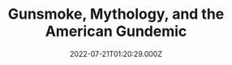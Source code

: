 ---
collection_archive: false
collection_awards: []
collection_category:
  - Kids
  - Color
  - Still Life + Details
  - Environments
  - Reportage
collection_content: >-
  This work-in progress investigates gun culture not in a singular sense as one
  belonging to the enthusiast, but one that is synonymous with being an American
  citizen as we share the land with more guns than citizens. Stories on guns are
  plenty but none which look at the role firearms have played in the mythology
  of the American West. From film, music, and literature, the world loves our
  pop culture exports of the gun carrying character personified as the cowboy,
  pioneer, soldier, mobster and the gangster. A uniquely American export is now
  a uniquely American health crisis.


  I have a long personal relationship with firearms. Raised in the Ozarks
  hunting is a way of life yet my brothers and I were not allowed to play with
  toy guns. In high school I was on a mass shooting kill list. In 2012 my cousin
  took her land her young children’s lives (11, 10, and 22 months).


  Here you will find scenes from civilian tactical training facilities,
  neighborhoods wracked by gun violence, activists, politicians, wild-west
  shootouts, “patriots,” and gun safety exercises.
collection_cover: https://d1sf55qlb7p6hz.cloudfront.net/rieser-vox-guns-16.jpg
collection_cover_mobile: https://d1sf55qlb7p6hz.cloudfront.net/2022-08_vertical-covers-18.jpg
collection_description: >-
  Firearms are deeply ingrained with what it means to be American and our
  history of the American West—a history of celebrated individualism
  paradoxically based on our freedom as the conquering settler and oppressor.


  Featured on Buzzfeed News. 
collection_description_alignment: center
collection_exhibition: []
collection_filter: Personal
collection_hidden: false
collection_meta: 2021 - 2022
collection_meta_2: ""
collection_press: []
collection_preview:
  - https://d1sf55qlb7p6hz.cloudfront.net/4x3-guns-3.jpg
  - https://d1sf55qlb7p6hz.cloudfront.net/4x3-guns-1.jpg
  - https://d1sf55qlb7p6hz.cloudfront.net/4x3-guns-2.jpg
  - https://d1sf55qlb7p6hz.cloudfront.net/4x3-guns-11.jpg
  - https://d1sf55qlb7p6hz.cloudfront.net/4x3-guns-10.jpg
  - https://d1sf55qlb7p6hz.cloudfront.net/4x3-guns-9.jpg
  - https://d1sf55qlb7p6hz.cloudfront.net/4x3-guns-8.jpg
  - https://d1sf55qlb7p6hz.cloudfront.net/4x3-guns-7.jpg
  - https://d1sf55qlb7p6hz.cloudfront.net/4x3-guns-6.jpg
  - https://d1sf55qlb7p6hz.cloudfront.net/4x3-guns-5.jpg
  - https://d1sf55qlb7p6hz.cloudfront.net/4x3-guns-4.jpg
cover_image: 
date: 2022-07-21T01:20:29.000Z
hide_footer: false 
navigation_theme: black
px_extra: true
row_alignment: between
slug: gundemic
theme_color: "#CAE8E3"
theme_color_all_works: 
title: Gunsmoke, Mythology, and the American Gundemic 
seo:
  meta_description: 
  meta_title: 
collection_blocks:
  - _bookshop_name: collections/media-row-start
    row_alignment: between
  - _bookshop_name: collections/media-element
    align_y:  
    caption: 
    color: "#DCE3F3"
    image:  https://d1sf55qlb7p6hz.cloudfront.net/rieser-vox-guns-1.jpg
    margin_left: 20
    margin_right: 0
    margin_y: 100
    width: 60
  - _bookshop_name: collections/media-row
    row_alignment: between
  - _bookshop_name: collections/media-element
    align_y:  
    caption: 
    color: "#EFE5DD"
    image:  https://d1sf55qlb7p6hz.cloudfront.net/rieser-vox-guns-2.jpg
    margin_left: 5
    margin_right: 0
    margin_y: 100
    width: 33
  - _bookshop_name: collections/media-element
    align_y:  
    caption: 
    color: "#C6E2D4"
    image:  https://d1sf55qlb7p6hz.cloudfront.net/rieser-vox-guns-3.jpg
    margin_left: 0
    margin_right: 5
    margin_y: 500
    width: 45
  - _bookshop_name: collections/media-row
    row_alignment: between
  - _bookshop_name: collections/media-element
    align_y:  
    caption: 
    color: "#D8D7E3"
    image:  https://d1sf55qlb7p6hz.cloudfront.net/rieser-vox-guns-4.jpg
    margin_left: 10
    margin_right: 0
    margin_y: 100
    width: 55
  - _bookshop_name: collections/media-row
    row_alignment: between
  - _bookshop_name: collections/media-element
    align_y:  
    caption: 
    color: "#EDE5DE"
    image:  https://d1sf55qlb7p6hz.cloudfront.net/rieser-vox-guns-5.jpg
    margin_left: 30
    margin_right: 0
    margin_y: 100
    width: 66
  - _bookshop_name: collections/media-row
    row_alignment: between
  - _bookshop_name: collections/media-element
    align_y:  
    caption: 
    color: "#EFCAB3"
    image:  https://d1sf55qlb7p6hz.cloudfront.net/rieser-vox-guns-6.jpg
    margin_left: 20
    margin_right: 0
    margin_y: 100
    width: 40
  - _bookshop_name: collections/media-row
    row_alignment: between
  - _bookshop_name: collections/media-element
    align_y:  
    caption: 
    color: "#F8EBCC"
    image:  https://d1sf55qlb7p6hz.cloudfront.net/rieser-vox-guns-7.jpg
    margin_left: 35
    margin_right: 0
    margin_y: 100
    width: 33
  - _bookshop_name: collections/media-row
    row_alignment: between
  - _bookshop_name: collections/media-element
    align_y:  
    caption: 
    color: "#DCEDF8"
    image: https://d1sf55qlb7p6hz.cloudfront.net/rieser-guns-redo-1.jpg
    margin_left: 10
    margin_right: 0
    margin_y: 200
    width: 40
  - _bookshop_name: collections/media-element
    align_y:  
    caption: 
    color: "#F3E1D4"
    image:  https://d1sf55qlb7p6hz.cloudfront.net/rieser-vox-guns-9.jpg
    margin_left: 0
    margin_right: 5
    margin_y: 200
    width: 40
  - _bookshop_name: collections/media-row
    row_alignment: between
  - _bookshop_name: collections/media-element
    align_y:  
    caption: 
    color: "#F4DFE7"
    image:  https://d1sf55qlb7p6hz.cloudfront.net/rieser-vox-guns-10.jpg
    margin_left: 35
    margin_right: 0
    margin_y: 200
    width: 50
  - _bookshop_name: collections/media-row
    row_alignment: between
  - _bookshop_name: collections/media-element
    align_y:  
    caption: 
    color: "#D5F4F6"
    image:  https://d1sf55qlb7p6hz.cloudfront.net/rieser-vox-guns-11.jpg
    margin_left: 20
    margin_right: 0
    margin_y: 100
    width: 30
  - _bookshop_name: collections/media-element
    align_y:  
    caption: 
    color: "#F9D1BC"
    image:  https://d1sf55qlb7p6hz.cloudfront.net/rieser-vox-guns-12.jpg
    margin_left: 0
    margin_right: 0
    margin_y: 400
    width: 40
  - _bookshop_name: collections/media-row
    row_alignment: between
  - _bookshop_name: collections/media-element
    align_y:  
    caption: 
    color: "#CCE3FA"
    image:  https://d1sf55qlb7p6hz.cloudfront.net/rieser-vox-guns-13.jpg
    margin_left: 40
    margin_right: 0
    margin_y: 100
    width: 30
  - _bookshop_name: collections/media-row
    row_alignment: between
  - _bookshop_name: collections/media-element
    align_y:  
    caption: 
    color: "#F0F3D4"
    image:  https://d1sf55qlb7p6hz.cloudfront.net/rieser-vox-guns-14.jpg
    margin_left: 25
    margin_right: 0
    margin_y: 100
    width: 60
  - _bookshop_name: collections/media-row
    row_alignment: between
  - _bookshop_name: collections/media-element
    align_y:  
    caption: 
    color: "#EADEF4"
    image:  https://d1sf55qlb7p6hz.cloudfront.net/rieser-vox-guns-15.jpg
    margin_left: 10
    margin_right: 0
    margin_y: 100
    width: 33
  - _bookshop_name: collections/media-row
    row_alignment: between
  - _bookshop_name: collections/media-element
    align_y:  
    caption: 
    color: "#D0F1F0"
    image:  https://d1sf55qlb7p6hz.cloudfront.net/rieser-vox-guns-16.jpg
    margin_left: 20
    margin_right: 0
    margin_y: 100
    width: 75
  - _bookshop_name: collections/media-row
    row_alignment: between
  - _bookshop_name: collections/media-element
    align_y:  
    caption: 
    color: "#F1E3CF"
    image:  https://d1sf55qlb7p6hz.cloudfront.net/rieser-vox-guns-17.jpg
    margin_left: 5
    margin_right: 0
    margin_y: 100
    width: 50
  - _bookshop_name: collections/media-row
    row_alignment: between
  - _bookshop_name: collections/media-element
    align_y:  
    caption: 
    color: "#F9DECE"
    image:  https://d1sf55qlb7p6hz.cloudfront.net/rieser-vox-guns-18.jpg
    margin_left: 30
    margin_right: 0
    margin_y: 100
    width: 40
  - _bookshop_name: collections/media-element
    align_y:  
    caption: 
    color: "#D5D9F0"
    image:  https://d1sf55qlb7p6hz.cloudfront.net/rieser-vox-guns-19.jpg
    margin_left: 0
    margin_right: 5
    margin_y: 600
    width: 20
  - _bookshop_name: collections/media-row
    row_alignment: between
  - _bookshop_name: collections/media-element
    align_y:  
    caption: 
    color: "#D8F3D8"
    image: https://d1sf55qlb7p6hz.cloudfront.net/rieser-vox-guns-21.jpg
    margin_left: 5
    margin_right: 0
    margin_y: 600
    width: 40
  - _bookshop_name: collections/media-element
    align_y:  
    caption: 
    color: "#CCE1F3"
    image:  https://d1sf55qlb7p6hz.cloudfront.net/rieser-vox-guns-20.jpg
    margin_left: 0
    margin_right: 15
    margin_y: 100
    width: 33
  - _bookshop_name: collections/media-row
    row_alignment: between
  - _bookshop_name: collections/media-element
    align_y:  
    caption: 
    color: "#FBC1A2"
    image:  https://d1sf55qlb7p6hz.cloudfront.net/rieser-vox-guns-22.jpg
    margin_left: 15
    margin_right: 0
    margin_y: 100
    width: 50
  - _bookshop_name: collections/media-element
    align_y:  
    caption: 
    color: "#EDDAF0"
    image:  https://d1sf55qlb7p6hz.cloudfront.net/rieser-vox-guns-23.jpg
    margin_left: 0
    margin_right: 5
    margin_y: 700
    width: 25
  - _bookshop_name: collections/media-row
    row_alignment: between
  - _bookshop_name: collections/media-element
    align_y:  
    caption: 
    color: "#F6F1D0"
    image:  https://d1sf55qlb7p6hz.cloudfront.net/rieser-vox-guns-24.jpg
    margin_left: 35
    margin_right: 0
    margin_y: 100
    width: 45
  - _bookshop_name: collections/media-row
    row_alignment: between
  - _bookshop_name: collections/media-element
    align_y:  
    caption: 
    color: "#DDEDF6"
    image:  https://d1sf55qlb7p6hz.cloudfront.net/rieser-vox-guns-26.jpg
    margin_left: 5
    margin_right: 0
    margin_y: 100
    width: 66
  - _bookshop_name: collections/media-row
    row_alignment: between
  - _bookshop_name: collections/media-element
    align_y:  
    caption: 
    color: "#D8E9BA"
    image:  https://d1sf55qlb7p6hz.cloudfront.net/rieser-vox-guns-25.jpg
    margin_left: 15
    margin_right: 0
    margin_y: 300
    width: 30
  - _bookshop_name: collections/media-element
    align_y:  
    caption: 
    color: "#FFEBDA"
    image:  https://d1sf55qlb7p6hz.cloudfront.net/rieser-vox-guns-27.jpg
    margin_left: 0
    margin_right: 10
    margin_y: 100
    width: 33
  - _bookshop_name: collections/media-row
    row_alignment: between
  - _bookshop_name: collections/media-element
    align_y:  
    caption: 
    color: "#DDFFE6"
    image:  https://d1sf55qlb7p6hz.cloudfront.net/rieser-vox-guns-29.jpg
    margin_left: 35
    margin_right: 0
    margin_y: 100
    width: 33
  - _bookshop_name: collections/media-row
    row_alignment: between
  - _bookshop_name: collections/media-element
    align_y:  
    caption: 
    color: "#ECDDFF"
    image:  https://d1sf55qlb7p6hz.cloudfront.net/rieser-vox-guns-30.jpg
    margin_left: 5
    margin_right: 0
    margin_y: 100
    width: 40
  - _bookshop_name: collections/media-row
    row_alignment: between
  - _bookshop_name: collections/media-element
    align_y:  
    caption: 
    color: "#DDF1FF"
    image:  https://d1sf55qlb7p6hz.cloudfront.net/rieser-vox-guns-31.jpg
    margin_left: 15
    margin_right: 0
    margin_y: 100
    width: 60
  - _bookshop_name: collections/media-row
    row_alignment: between
  - _bookshop_name: collections/media-element
    align_y:  
    caption: 
    color: "#DDFFE6"
    image:  https://d1sf55qlb7p6hz.cloudfront.net/rieser-vox-guns-32.jpg
    margin_left: 25
    margin_right: 0
    margin_y: 500
    width: 25
  - _bookshop_name: collections/media-element
    align_y:  
    caption: 
    color: "#FFEFDD"
    image:  https://d1sf55qlb7p6hz.cloudfront.net/rieser-vox-guns-33.jpg
    margin_left: 0
    margin_right: 10
    margin_y: 100
    width: 33
  - _bookshop_name: collections/media-row
    row_alignment: between
  - _bookshop_name: collections/media-element
    align_y: start
    caption: 
    color: "#F6F7A0"
    image:  https://d1sf55qlb7p6hz.cloudfront.net/rieser-vox-guns-34.jpg
    margin_left: 5
    margin_right: 0
    margin_y: 100
    width: 60
  - _bookshop_name: collections/media-row
    row_alignment: between
  - _bookshop_name: collections/media-element
    align_y:  
    caption: 
    color: "#DCE3F3"
    image:  https://d1sf55qlb7p6hz.cloudfront.net/rieser-vox-guns-35.jpg
    margin_left: 10
    margin_right: 0
    margin_y: 100
    width: 40
  - _bookshop_name: collections/media-row
    row_alignment: between
  - _bookshop_name: collections/media-element
    align_y:  
    caption: 
    color: "#EFE5DD"
    image:  https://d1sf55qlb7p6hz.cloudfront.net/rieser-vox-guns-36.jpg
    margin_left: 35
    margin_right: 0
    margin_y: 100
    width: 33
  - _bookshop_name: collections/media-element
    align_y:  
    caption: 
    color: "#C6E2D4"
    image:  https://d1sf55qlb7p6hz.cloudfront.net/rieser-vox-guns-37.jpg
    margin_left: 0
    margin_right: 0
    margin_y: 900
    width: 25
  - _bookshop_name: collections/media-row
    row_alignment: between
  - _bookshop_name: collections/media-element
    align_y:  
    caption: 
    color: "#D8D7E3"
    image:  https://d1sf55qlb7p6hz.cloudfront.net/rieser-vox-guns-38.jpg
    margin_left: 55
    margin_right: 0
    margin_y: 100
    width: 33
  - _bookshop_name: collections/media-row
    row_alignment: between
  - _bookshop_name: collections/media-element
    align_y:  
    caption: 
    color: "#EDE5DE"
    image:  https://d1sf55qlb7p6hz.cloudfront.net/rieser-vox-guns-39.jpg
    margin_left: 10
    margin_right: 0
    margin_y: 100
    width: 55
  - _bookshop_name: collections/media-row
    row_alignment: between
  - _bookshop_name: collections/media-element
    align_y:  
    caption: 
    color: "#EFCAB3"
    image:  https://d1sf55qlb7p6hz.cloudfront.net/rieser-vox-guns-40.jpg
    margin_left: 15
    margin_right: 0
    margin_y: 100
    width: 30
  - _bookshop_name: collections/media-element
    align_y:  
    caption: 
    color: "#F8EBCC"
    image:  https://d1sf55qlb7p6hz.cloudfront.net/rieser-vox-guns-41.jpg
    margin_left: 0
    margin_right: 0
    margin_y: 400
    width: 50
  - _bookshop_name: collections/media-row
    row_alignment: between
  - _bookshop_name: collections/media-element
    align_y:  
    caption: 
    color: "#DCEDF8"
    image: https://d1sf55qlb7p6hz.cloudfront.net/rieser-vox-guns-42.jpg
    margin_left: 25
    margin_right: 0
    margin_y: 100
    width: 50
  - _bookshop_name: collections/media-row
    row_alignment: between
  - _bookshop_name: collections/media-element
    align_y:  
    caption: 
    color: "#F3E1D4"
    image:  https://d1sf55qlb7p6hz.cloudfront.net/rieser-vox-guns-43.jpg
    margin_left: 15
    margin_right: 0
    margin_y: 100
    width: 70
  - _bookshop_name: collections/media-row-end
---